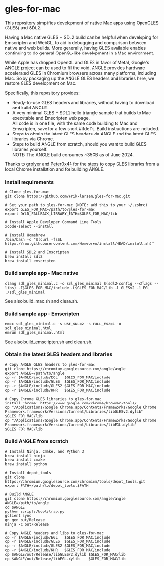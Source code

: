 # gles-for-mac
This repository simplifies development of native Mac apps using OpenGLES (GLES) and SDL2.

Having a Mac native GLES + SDL2 build can be helpful when developing for Emscripten and WebGL, to aid in debugging and comparison between native and web builds.  More generally, having GLES available enables continuing to do general OpenGL-like development in a Mac environment.

While Apple has dropped OpenGL and GLES in favor of Metal, Google's ANGLE project can be used to fill the void.  ANGLE provides hardware accelerated GLES in Chromium browsers across many platforms, including Mac.  So by packaging up the ANGLE GLES headers and libraries here, we restore GLES development on Mac.

Specifically, this repository provides:
- Ready-to-use GLES headers and libraries, without having to download and build ANGLE.
- A very minimal GLES + SDL2 hello triangle sample that builds to Mac executable and Emscripten web page.  
  All code is in one file, with the same code building to Mac and Emscripten, save for a few short #ifdef's. Build instructions are included.
- Steps to obtain the latest GLES headers via ANGLE and the latest GLES libraries via Chrome.
- Steps to build ANGLE from scratch, should you want to build GLES libraries yourself.  
  NOTE: The ANGLE build consumes ~35GB as of June 2024.
  
Thanks to [grplyer](https://github.com/grplyler) and [Peter0x44](https://github.com/Peter0x44) for the [steps](https://medium.com/@grplyler/building-and-linking-googles-angle-with-raylib-on-macos-67b07cd380a3) to copy GLES libraries from a local Chrome installation and for building ANGLE.
    
### Install requirements
```
# Clone gles-for-mac
git clone https://github.com/erik-larsen/gles-for-mac.git

# Set your path to gles-for-mac (NOTE: add this to your ~/.zshrc)
export GLES_FOR_MAC=/path/to/gles-for-mac
export DYLD_FALLBACK_LIBRARY_PATH=$GLES_FOR_MAC/lib

# Install Apple Developer Command Line Tools
xcode-select --install

# Install Homebrew
/bin/bash -c "$(curl -fsSL https://raw.githubusercontent.com/Homebrew/install/HEAD/install.sh)"

# Install SDL2 and Emscripten
brew install sdl2
brew install emscripten
```

### Build sample app - Mac native
```
clang sdl_gles_minimal.c -o sdl_gles_minimal $(sdl2-config --cflags --libs) -I$GLES_FOR_MAC/include -L$GLES_FOR_MAC/lib -l GLESv2 -l EGL
./sdl_gles_minimal
```
See also build_mac.sh and clean.sh.

### Build sample app - Emscripten
```
emcc sdl_gles_minimal.c -s USE_SDL=2 -s FULL_ES2=1 -o sdl_gles_minimal.html
emrun sdl_gles_minimal.html
```
See also build_emscripten.sh and clean.sh.

### Obtain the latest GLES headers and libraries
```
# Copy ANGLE GLES headers to gles-for-mac
git clone https://chromium.googlesource.com/angle/angle
export ANGLE=/path/to/angle
cp -r $ANGLE/include/EGL   $GLES_FOR_MAC/include
cp -r $ANGLE/include/GLES  $GLES_FOR_MAC/include
cp -r $ANGLE/include/GLES2 $GLES_FOR_MAC/include
cp -r $ANGLE/include/KHR   $GLES_FOR_MAC/include

# Copy Chrome GLES libraries to gles-for-mac
install Chrome: https://www.google.com/chrome/browser-tools/    
cp "/Applications/Google Chrome.app/Contents/Frameworks/Google Chrome Framework.framework/Versions/Current/Libraries/libGLESv2.dylib" $GLES_FOR_MAC/lib
cp "/Applications/Google Chrome.app/Contents/Frameworks/Google Chrome Framework.framework/Versions/Current/Libraries/libEGL.dylib" $GLES_FOR_MAC/lib
```

### Build ANGLE from scratch
```
# Install Ninja, Cmake, and Python 3
brew install ninja
brew install cmake
brew install python

# Install depot_tools
git clone https://chromium.googlesource.com/chromium/tools/depot_tools.git
export PATH=/path/to/depot_tools:$PATH

# Build ANGLE
git clone https://chromium.googlesource.com/angle/angle
ANGLE=/path/to/angle    
cd $ANGLE
python scripts/bootstrap.py
gclient sync
gn gen out/Release
ninja -C out/Release

# Copy ANGLE headers and libs to gles-for-mac
cp -r $ANGLE/include/EGL   $GLES_FOR_MAC/include
cp -r $ANGLE/include/GLES  $GLES_FOR_MAC/include
cp -r $ANGLE/include/GLES2 $GLES_FOR_MAC/include
cp -r $ANGLE/include/KHR   $GLES_FOR_MAC/include
cp $ANGLE/out/Release/libGLESv2.dylib $GLES_FOR_MAC/lib
cp $ANGLE/out/Release/libEGL.dylib    $GLES_FOR_MAC/lib
```
